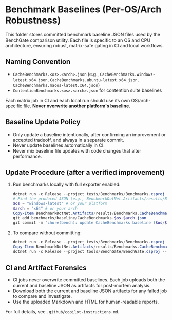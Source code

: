 # Benchmark Baselines (Per-OS/Arch Robustness)

This folder stores committed benchmark baseline JSON files used by the BenchGate comparison utility. Each file is specific to an OS and CPU architecture, ensuring robust, matrix-safe gating in CI and local workflows.

## Naming Convention

- `CacheBenchmarks.<os>.<arch>.json` (e.g., `CacheBenchmarks.windows-latest.x64.json`, `CacheBenchmarks.ubuntu-latest.x64.json`, `CacheBenchmarks.macos-latest.x64.json`)
- `ContentionBenchmarks.<os>.<arch>.json` for contention suite baselines

Each matrix job in CI and each local run should use its own OS/arch-specific file. **Never overwrite another platform's baseline.**

## Baseline Update Policy

- Only update a baseline intentionally, after confirming an improvement or accepted tradeoff, and always in a separate commit.
- Never update baselines automatically in CI.
- Never mix baseline file updates with code changes that alter performance.

## Update Procedure (after a verified improvement)

1. Run benchmarks locally with full exporter enabled:
   ```powershell
   dotnet run -c Release --project tests/Benchmarks/Benchmarks.csproj --filter *
   # Find the produced JSON (e.g., BenchmarkDotNet.Artifacts/results/Benchmarks.CacheBenchmarks-report-full.json)
   $os = "windows-latest" # or your platform
   $arch = "x64" # or your arch
   Copy-Item BenchmarkDotNet.Artifacts/results/Benchmarks.CacheBenchmarks-report-full.json benchmarks/baseline/CacheBenchmarks.$os.$arch.json
   git add benchmarks/baseline/CacheBenchmarks.$os.$arch.json
   git commit -m "chore(bench): update CacheBenchmarks baseline ($os/$arch)" -m "Include before/after metrics table"
   ```
2. To compare without committing:
   ```powershell
   dotnet run -c Release --project tests/Benchmarks/Benchmarks.csproj --filter *
   Copy-Item BenchmarkDotNet.Artifacts/results/Benchmarks.CacheBenchmarks-report-full.json BenchmarkDotNet.Artifacts/results/current.$os.$arch.json
   dotnet run -c Release --project tools/BenchGate/BenchGate.csproj -- benchmarks/baseline/CacheBenchmarks.$os.$arch.json BenchmarkDotNet.Artifacts/results/current.$os.$arch.json
   ```

## CI and Artifact Forensics

- CI jobs never overwrite committed baselines. Each job uploads both the current and baseline JSON as artifacts for post-mortem analysis.
- Download both the current and baseline JSON artifacts for any failed job to compare and investigate.
- Use the uploaded Markdown and HTML for human-readable reports.

For full details, see `.github/copilot-instructions.md`.
